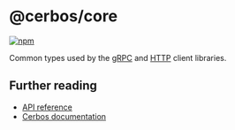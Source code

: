 # @cerbos/core

[![npm](https://img.shields.io/npm/v/@cerbos/core?style=flat-square)](https://www.npmjs.com/package/@cerbos/core)

Common types used by the [gRPC](/packages/grpc/README.md) and [HTTP](/packages/http/README.md) client libraries.

## Further reading

- [API reference](/docs/core.md)
- [Cerbos documentation](https://docs.cerbos.dev)

